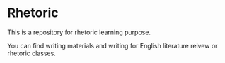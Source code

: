 # Rhetoric
This is a repository for rhetoric learning purpose.

You can find writing materials and writing for English literature reivew or rhetoric classes.
